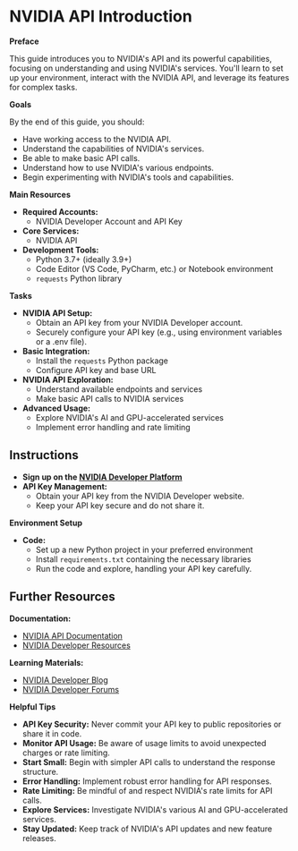 # NVIDIA API Introduction

**Preface**

This guide introduces you to NVIDIA's API and its powerful capabilities, focusing on understanding and using NVIDIA's services. You'll learn to set up your environment, interact with the NVIDIA API, and leverage its features for complex tasks.

**Goals**

By the end of this guide, you should:

- Have working access to the NVIDIA API.
- Understand the capabilities of NVIDIA's services.
- Be able to make basic API calls.
- Understand how to use NVIDIA's various endpoints.
- Begin experimenting with NVIDIA's tools and capabilities.

**Main Resources**

- **Required Accounts:**
  - NVIDIA Developer Account and API Key
- **Core Services:**
  - NVIDIA API
- **Development Tools:**
  - Python 3.7+ (ideally 3.9+)
  - Code Editor (VS Code, PyCharm, etc.) or Notebook environment
  - `requests` Python library

**Tasks**

- **NVIDIA API Setup:**
  - Obtain an API key from your NVIDIA Developer account.
  - Securely configure your API key (e.g., using environment variables or a .env file).
- **Basic Integration:**
  - Install the `requests` Python package
  - Configure API key and base URL
- **NVIDIA API Exploration:**
  - Understand available endpoints and services
  - Make basic API calls to NVIDIA services
- **Advanced Usage:**
  - Explore NVIDIA's AI and GPU-accelerated services
  - Implement error handling and rate limiting

## Instructions

- **Sign up on the [NVIDIA Developer Platform](https://developer.nvidia.com/)**
- **API Key Management:**
  - Obtain your API key from the NVIDIA Developer website.
  - Keep your API key secure and do not share it.

**Environment Setup**

- **Code:**
  - Set up a new Python project in your preferred environment
  - Install `requirements.txt` containing the necessary libraries
  - Run the code and explore, handling your API key carefully.

## Further Resources

**Documentation:**

- [NVIDIA API Documentation](https://developer.nvidia.com/documentation)
- [NVIDIA Developer Resources](https://developer.nvidia.com/developer-program)

**Learning Materials:**

- [NVIDIA Developer Blog](https://developer.nvidia.com/blog)
- [NVIDIA Developer Forums](https://forums.developer.nvidia.com/)

**Helpful Tips**

- **API Key Security:** Never commit your API key to public repositories or share it in code.
- **Monitor API Usage:** Be aware of usage limits to avoid unexpected charges or rate limiting.
- **Start Small:** Begin with simpler API calls to understand the response structure.
- **Error Handling:** Implement robust error handling for API responses.
- **Rate Limiting:** Be mindful of and respect NVIDIA's rate limits for API calls.
- **Explore Services:** Investigate NVIDIA's various AI and GPU-accelerated services.
- **Stay Updated:** Keep track of NVIDIA's API updates and new feature releases.
